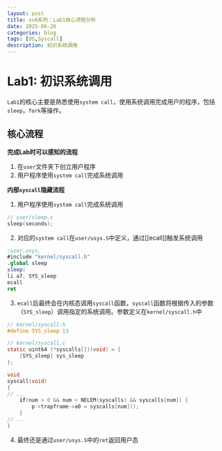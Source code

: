 ```yaml
---
layout: post
title: xv6系列：Lab1核心流程分析
date: 2025-06-26
categories: blog
tags: [OS,Syscall]
description: 初识系统调用
---
```



# Lab1: 初识系统调用

`Lab1`的核心主要是熟悉使用`system call`，使用系统调用完成用户的程序，包括`sleep`，`fork`等操作。
## 核心流程

**完成Lab时可以感知的流程**
1. 在`user`文件夹下创立用户程序
2. 用户程序使用`system call`完成系统调用

**内部`syscall`隐藏流程**
1.  用户程序使用`system call`完成系统调用
```c
// user/sleep.c
sleep(seconds);
```
2. 对应的`system call`在`user/usys.S`中定义，通过[[ecall]]触发系统调用
```nasm
;user.usys.
#include "kernel/syscall.h"
.global sleep
sleep:
li a7, SYS_sleep
ecall
ret
```
3. `ecall`后最终会在内核态调用`syscall`函数，`syscall`函数将根据传入的参数（`SYS_sleep`）调用指定的系统调用。参数定义在`kernel/syscall.h`中
```c
// kernel/syscall.h
#define SYS_sleep 13
```

```c
// kernel/syscall.c
static uint64 (*syscalls[])(void) = {
	[SYS_sleep] sys_sleep
};

void
syscall(void)
{
// ...
	if(num > 0 && num < NELEM(syscalls) && syscalls[num]) {
		p->trapframe->a0 = syscalls[num]();
	}
// ...
}
```
4. 最终还是通过`user/usys.S`中的`ret`返回用户态